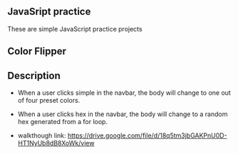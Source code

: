 ## JavaSript practice
These are simple JavaScript practice projects

## Color Flipper

## Description
* When a user clicks simple in the navbar, the body will change to one out of four preset colors.
* When a user clicks hex in the navbar, the body will change to a random hex generated from a for loop.

* walkthough link: https://drive.google.com/file/d/18q5tm3jbGAKPnU0D-HT1NyUb8dB8XoWk/view

